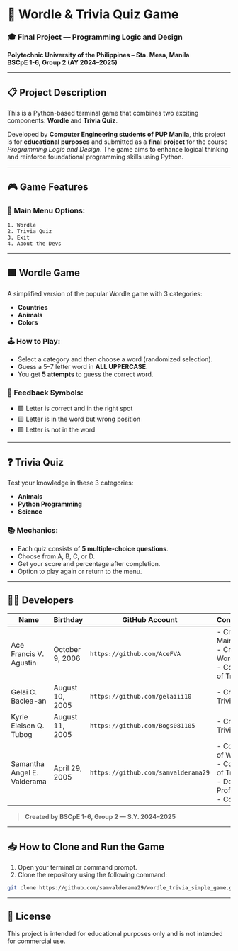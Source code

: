 # 🧠 Wordle & Trivia Quiz Game

### 🎓 Final Project — Programming Logic and Design  
**Polytechnic University of the Philippines – Sta. Mesa, Manila**  
**BSCpE 1-6, Group 2 (AY 2024–2025)**

---

## 📋 Project Description

This is a Python-based terminal game that combines two exciting components:
**Wordle** and **Trivia Quiz**.

Developed by **Computer Engineering students of PUP Manila**, this project is for **educational purposes** and submitted as a **final project** for the course *Programming Logic and Design*. The game aims to enhance logical thinking and reinforce foundational programming skills using Python.

---

## 🎮 Game Features

### 📌 Main Menu Options:

```
1. Wordle
2. Trivia Quiz
3. Exit
4. About the Devs
```

---

## 🟩 Wordle Game

A simplified version of the popular Wordle game with 3 categories:

* **Countries**
* **Animals**
* **Colors**

### 🕹 How to Play:

* Select a category and then choose a word (randomized selection).
* Guess a 5–7 letter word in **ALL UPPERCASE**.
* You get **5 attempts** to guess the correct word.

### 🧩 Feedback Symbols:

* 🟩 Letter is correct and in the right spot
* 🟨 Letter is in the word but wrong position
* 🟥 Letter is not in the word

---

## ❓ Trivia Quiz

Test your knowledge in these 3 categories:

* **Animals**
* **Python Programming**
* **Science**

### 📚 Mechanics:

* Each quiz consists of **5 multiple-choice questions**.
* Choose from A, B, C, or D.
* Get your score and percentage after completion.
* Option to play again or return to the menu.

---

## 👨‍💻 Developers

| Name                        | Birthday        | GitHub Account                      | Contributions                                                                              |
|-----------------------------|-----------------|-------------------------------------|--------------------------------------------------------------------------------------------|
| Ace Francis V. Agustin      | October 9, 2006 | `https://github.com/AceFVA`         | - Creator of Main Menu<br>- Creator of Wordle<br>- Co-creator of Trivia Quiz               |
| Gelai C. Baclea-an          | August 10, 2005 | `https://github.com/gelaiii10`      | - Creator of Trivia Quiz                                                                   |
| Kyrie Eleison Q. Tubog      | August 11, 2005 | `https://github.com/Bogs081105`     | - Creator of Trivia Quiz                                                                   |
| Samantha Angel E. Valderama | April 29, 2005  | `https://github.com/samvalderama29` | - Co-creator of Wordle<br>- Co-creator of Trivia Quiz<br>- Developer Profile<br>- Compiler |

> **Created by BSCpE 1-6, Group 2 — S.Y. 2024–2025**

---

## 📥 How to Clone and Run the Game

1. Open your terminal or command prompt.
2. Clone the repository using the following command:

```bash
git clone https://github.com/samvalderama29/wordle_trivia_simple_game.git
```

---

## 📜 License
This project is intended for educational purposes only and is not intended for commercial use.